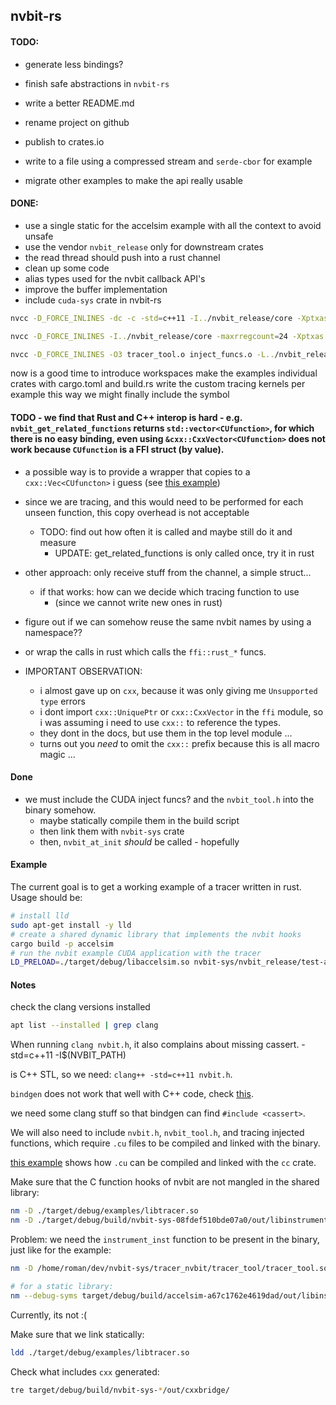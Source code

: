 ## nvbit-rs

#### TODO:

- generate less bindings?
- finish safe abstractions in `nvbit-rs`
- write a better README.md
- rename project on github
- publish to crates.io

- write to a file using a compressed stream and `serde-cbor` for example
- migrate other examples to make the api really usable

#### DONE:
- use a single static for the accelsim example with all the context to avoid unsafe
- use the vendor `nvbit_release` only for downstream crates
- the read thread should push into a rust channel
- clean up some code
- alias types used for the nvbit callback API's
- improve the buffer implementation
- include `cuda-sys` crate in nvbit-rs

```bash
nvcc -D_FORCE_INLINES -dc -c -std=c++11 -I../nvbit_release/core -Xptxas -cloning=no -Xcompiler -w  -O3 -Xcompiler -fPIC tracer_tool.cu -o tracer_tool.o

nvcc -D_FORCE_INLINES -I../nvbit_release/core -maxrregcount=24 -Xptxas -astoolspatch --keep-device-functions -c inject_funcs.cu -o inject_funcs.o

nvcc -D_FORCE_INLINES -O3 tracer_tool.o inject_funcs.o -L../nvbit_release/core -lnvbit -lcuda -shared -o tracer_tool.so
```

now is a good time to introduce workspaces
make the examples individual crates with cargo.toml and build.rs
write the custom tracing kernels per example 
this way we might finally include the symbol


#### TODO - we find that Rust and C++ interop is hard - e.g. `nvbit_get_related_functions` returns `std::vector<CUfunction>`, for which there is no easy binding, even using `&cxx::CxxVector<CUfunction>` does not work because `CUfunction` is a FFI struct (by value).
  - a possible way is to provide a wrapper that copies to a `cxx::Vec<CUfuncton>` i guess (see [this example](https://github.com/dtolnay/cxx/blob/master/book/src/binding/vec.md#example))
  - since we are tracing, and this would need to be performed for each unseen function, this copy overhead is not acceptable
    - TODO: find out how often it is called and maybe still do it and measure
      - UPDATE: get_related_functions is only called once, try it in rust

- other approach: only receive stuff from the channel, a simple struct...
  - if that works: how can we decide which tracing function to use
    - (since we cannot write new ones in rust)

- figure out if we can somehow reuse the same nvbit names by using a namespace??
- or wrap the calls in rust which calls the `ffi::rust_*` funcs.

- IMPORTANT OBSERVATION:
  - i almost gave up on `cxx`, because it was only giving me `Unsupported type` errors
  - i dont import `cxx::UniquePtr` or `cxx::CxxVector` in the `ffi` module, 
    so i was assuming i need to use `cxx::` to reference the types.
  - they dont in the docs, but use them in the top level module ...
  - turns out you *need* to omit the `cxx::` prefix because this is all macro magic ...

#### Done
- we must include the CUDA inject funcs? and the `nvbit_tool.h` into the binary somehow.
  - maybe statically compile them in the build script
  - then link them with `nvbit-sys` crate
  - then, `nvbit_at_init` _should_ be called - hopefully

#### Example

The current goal is to get a working example of a tracer written in rust.
Usage should be:
```bash
# install lld
sudo apt-get install -y lld
# create a shared dynamic library that implements the nvbit hooks
cargo build -p accelsim
# run the nvbit example CUDA application with the tracer
LD_PRELOAD=./target/debug/libaccelsim.so nvbit-sys/nvbit_release/test-apps/vectoradd/vectoradd
```

#### Notes

check the clang versions installed
```bash
apt list --installed | grep clang
```

When running `clang nvbit.h`, it also complains about missing cassert.
-std=c++11 
-I$(NVBIT_PATH)

<cassert> is C++ STL, so we need: `clang++ -std=c++11 nvbit.h`.

`bindgen` does not work that well with C++ code, check [this](https://rust-lang.github.io/rust-bindgen/cpp.html).

we need some clang stuff so that bindgen can find `#include <cassert>`.

We will also need to include `nvbit.h`, `nvbit_tool.h`, and tracing injected functions, which require `.cu` files to be compiled and linked with the binary.

[this example](https://github.com/termoshtt/link_cuda_kernel) shows how `.cu` can be compiled and linked with the `cc` crate.

Make sure that the C function hooks of nvbit are not mangled in the shared library:
```bash
nm -D ./target/debug/examples/libtracer.so
nm -D ./target/debug/build/nvbit-sys-08fdef510bde07a0/out/libinstrumentation.a
```

Problem: we need the `instrument_inst` function to be present in the binary, just like
for the example:
```bash
nm -D /home/roman/dev/nvbit-sys/tracer_nvbit/tracer_tool/tracer_tool.so | grep instrument

# for a static library:
nm --debug-syms target/debug/build/accelsim-a67c1762e4619dad/out/libinstrumentation.a | grep instrument
```
Currently, its not :(

Make sure that we link statically:
```bash
ldd ./target/debug/examples/libtracer.so
```

Check what includes `cxx` generated:
```bash
tre target/debug/build/nvbit-sys-*/out/cxxbridge/
```
